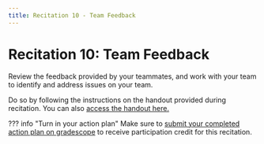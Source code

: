 ```yaml
---
title: Recitation 10 - Team Feedback
---
```


# Recitation 10: Team Feedback

Review the feedback provided by your teammates, and work with your team to identify and address issues on your team.

Do so by following the instructions on the handout provided during recitation. You can also [access the handout here.](https://docs.google.com/document/d/1PfutGyMwRRWr83zhUgbOZiBoZlc_ZuUl/edit?usp=sharing&ouid=103835569344818242692&rtpof=true&sd=true)

??? info "Turn in your action plan"
	Make sure to [submit your completed action plan on gradescope](https://www.gradescope.com/courses/583198/assignments/3670915) to receive participation credit for this recitation.

